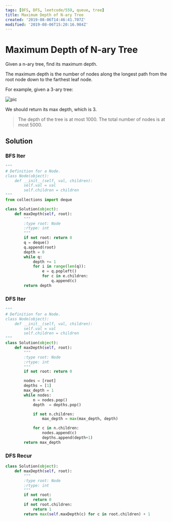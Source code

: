 ```yaml
---
tags: [BFS, DFS, leetcode/559, queue, tree]
title: Maximum Depth of N-ary Tree
created: '2019-08-06T14:46:41.707Z'
modified: '2019-08-06T15:20:16.984Z'
---
```


# Maximum Depth of N-ary Tree

Given a n-ary tree, find its maximum depth.

The maximum depth is the number of nodes along the longest path from the root node down to the farthest leaf node.

For example, given a 3-ary tree:



![pic](https://assets.leetcode.com/uploads/2018/10/12/narytreeexample.png)


We should return its max depth, which is 3.




> The depth of the tree is at most 1000.
> The total number of nodes is at most 5000.

## Solution

### BFS Iter

```python
"""
# Definition for a Node.
class Node(object):
    def __init__(self, val, children):
        self.val = val
        self.children = children
"""
from collections import deque

class Solution(object):
    def maxDepth(self, root):
        """
        :type root: Node
        :rtype: int
        """
        if not root: return 0
        q = deque()
        q.append(root)
        depth = 0
        while q:
            depth += 1
            for i in range(len(q)):
                e = q.popleft()
                for c in e.children:
                    q.append(c)
        return depth
```

### DFS Iter

```python
"""
# Definition for a Node.
class Node(object):
    def __init__(self, val, children):
        self.val = val
        self.children = children
"""
class Solution(object):
    def maxDepth(self, root):
        """
        :type root: Node
        :rtype: int
        """
        if not root: return 0

        nodes = [root]
        depths = [1]
        max_depth = 1
        while nodes:
            n = nodes.pop()
            depth  = depths.pop()

            if not n.children:
                max_depth = max(max_depth, depth)

            for c in n.children:
                nodes.append(c)
                depths.append(depth+1)
        return max_depth
```


### DFS Recur

```python
class Solution(object):
    def maxDepth(self, root):
        """
        :type root: Node
        :rtype: int
        """
        if not root:
            return 0
        if not root.children:
            return 1
        return max(self.maxDepth(c) for c in root.children) + 1
```

